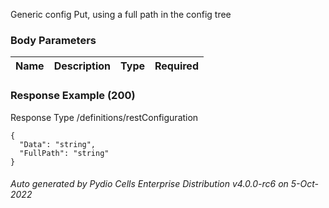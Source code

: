 






 
Generic config Put, using a full path in the config tree  


### Body Parameters

Name | Description | Type | Required
---|---|---|---






### Response Example (200)
Response Type /definitions/restConfiguration

```
{
  "Data": "string",
  "FullPath": "string"
}
```




###### Auto generated by Pydio Cells Enterprise Distribution v4.0.0-rc6 on 5-Oct-2022
